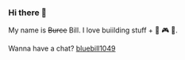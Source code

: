 ### Hi there 👋

My name is ~~Burce~~ Bill. I love buiilding stuff + 🥤 🎮 🚖.

Wanna have a chat? [bluebill1049](https://twitter.com/bluebill1049)
